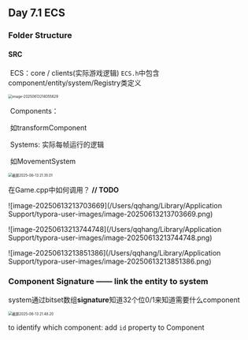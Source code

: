 ## Day 7.1 ECS

### Folder Structure

#### SRC

​	ECS：core / clients(实际游戏逻辑) `ECS.h`中包含component/entity/system/Registry类定义

<img src="/Users/qqhang/Library/Application Support/typora-user-images/image-20250613214055629.png" alt="image-20250613214055629" style="zoom:50%;" />

​	Components：

​		如transformComponent

​	Systems: 实际每帧运行的逻辑

​		如MovementSystem

<img src="/Users/qqhang/Library/Application Support/typora-user-images/截屏2025-06-13 21.35.01.png" alt="截屏2025-06-13 21.35.01" style="zoom:50%;" />

在Game.cpp中如何调用？ **// TODO**

![image-20250613213703669](/Users/qqhang/Library/Application Support/typora-user-images/image-20250613213703669.png)



![image-20250613213744748](/Users/qqhang/Library/Application Support/typora-user-images/image-20250613213744748.png)

![image-20250613213851386](/Users/qqhang/Library/Application Support/typora-user-images/image-20250613213851386.png)



### Component Signature —— link the entity to system

system通过bitset数组**signature**知道32个位0/1来知道需要什么component

<img src="/Users/qqhang/Library/Application Support/typora-user-images/截屏2025-06-13 21.48.20.png" alt="截屏2025-06-13 21.48.20" style="zoom:50%;" />

to identify which component: add `id` property to Component 



